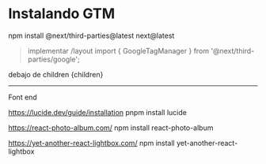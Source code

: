 
# Instalando GTM
npm install @next/third-parties@latest next@latest

> implementar /layout
import { GoogleTagManager } from '@next/third-parties/google';

debajo de children
{children}
<GoogleTagManager gtmId="GTM-WCG8X7J" />

----

Font end

https://lucide.dev/guide/installation
pnpm install lucide

https://react-photo-album.com/
npm install react-photo-album

https://yet-another-react-lightbox.com/
npm install yet-another-react-lightbox



